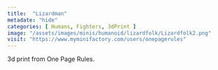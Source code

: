 ```yaml
---
title:  "Lizardman"
metadate: "hide"
categories: [ Humans, Fighters, 3dPrint ]
image: "/assets/images/minis/humanoid/lizardfolk/Lizardfolk2.png"
visit: "https://www.myminifactory.com/users/onepagerules"
---
```

3d print from One Page Rules.